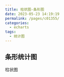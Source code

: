 ```yaml
---
title: 柱状图-条形图
date: 2023-05-23 14:19:19
permalink: /pages/c01355/
categories:
  - echarts
tags:
  - 统计图
---
```


## 条形统计图

柱状图
